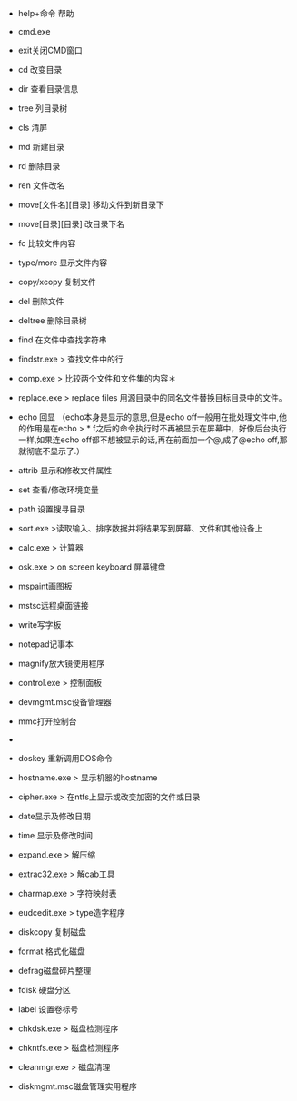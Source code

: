 
* help+命令  帮助
* cmd.exe
* exit关闭CMD窗口
* cd 改变目录
* dir 查看目录信息
* tree 列目录树
* cls 清屏
* md 新建目录
* rd 删除目录
* ren 文件改名
* move[文件名][目录] 移动文件到新目录下
* move[目录][目录] 改目录下名
* fc 比较文件内容
* type/more 显示文件内容
* copy/xcopy 复制文件
* del 删除文件
* deltree 删除目录树
* find 在文件中查找字符串
* findstr.exe > 查找文件中的行
* comp.exe > 比较两个文件和文件集的内容＊
* replace.exe > replace files 用源目录中的同名文件替换目标目录中的文件。
* echo 回显   （echo本身是显示的意思,但是echo off一般用在批处理文件中,他的作用是在echo > * f之后的命令执行时不再被显示在屏幕中，好像后台执行一样,如果连echo off都不想被显示的话,再在前面加一个@,成了@echo off,那就彻底不显示了.）
* attrib 显示和修改文件属性
* set 查看/修改环境变量
* path 设置搜寻目录

* sort.exe >读取输入、排序数据并将结果写到屏幕、文件和其他设备上
* calc.exe > 计算器
* osk.exe > on screen keyboard 屏幕键盘
* mspaint画图板
* mstsc远程桌面链接
* write写字板
* notepad记事本
* magnify放大镜使用程序
* control.exe > 控制面板
* devmgmt.msc设备管理器
* mmc打开控制台
*
* doskey 重新调用DOS命令
* hostname.exe > 显示机器的hostname
* cipher.exe > 在ntfs上显示或改变加密的文件或目录
* date显示及修改日期
* time 显示及修改时间
* expand.exe > 解压缩
* extrac32.exe > 解cab工具
* charmap.exe > 字符映射表
* eudcedit.exe > type造字程序
* diskcopy 复制磁盘
* format 格式化磁盘
* defrag磁盘碎片整理
* fdisk 硬盘分区
* label 设置卷标号
* chkdsk.exe > 磁盘检测程序
* chkntfs.exe > 磁盘检测程序
* cleanmgr.exe > 磁盘清理
* diskmgmt.msc磁盘管理实用程序
